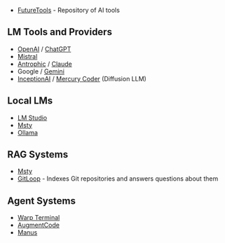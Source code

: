 - [FutureTools](https://www.futuretools.io/) - Repository of AI tools

## LM Tools and Providers

- [OpenAI](https://openai.com/) / [ChatGPT](https://chatgpt.com/)
- [Mistral](https://mistral.ai/)
- [Antrophic](https://www.anthropic.com/) / [Claude](https://claude.ai/)
- Google / [Gemini](https://gemini.google.com/app)
- [InceptionAI](https://www.inceptionlabs.ai) / [Mercury Coder](https://chat.inceptionlabs.ai/) (Diffusion LLM)

## Local LMs

- [LM Studio](https://lmstudio.ai/)
- [Msty](https://msty.app/)
- [Ollama](https://ollama.com/)

## RAG Systems

- [Msty](https://msty.app/)
- [GitLoop](https://app.gitloop.com/) - Indexes Git repositories and answers questions about them

## Agent Systems

- [Warp Terminal](https://www.warp.dev/)
- [AugmentCode](https://www.augmentcode.com/)
- [Manus](https://manus.im/)
